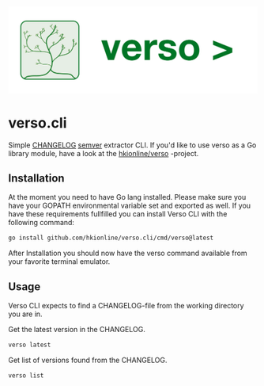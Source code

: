 <img src="docs/attachments/verso_logo_banner.svg" />

# verso.cli

Simple [CHANGELOG](https://keepachangelog.com) [semver](https://semver.org/) extractor CLI. If you'd like to use verso as a Go library module, have a look at the [hkionline/verso](https://github.com/hkionline/verso) -project.

## Installation

At the moment you need to have Go lang installed. Please make sure you have your GOPATH environmental variable set and exported as well. If you have these requirements fullfilled you can install Verso CLI with the following command:

```bash
go install github.com/hkionline/verso.cli/cmd/verso@latest
```

After Installation you should now have the verso command available from your favorite terminal emulator.

## Usage

Verso CLI expects to find a CHANGELOG-file from the working directory you are in.

Get the latest version in the CHANGELOG.
```bash
verso latest
```

Get list of versions found from the CHANGELOG.
```bash
verso list
```


